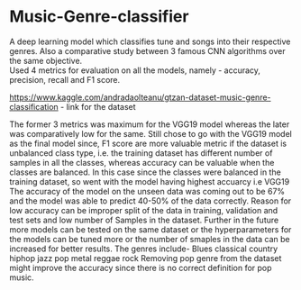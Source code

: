 # Music-Genre-classifier
A deep learning model which classifies tune and songs into their respective genres. Also a comparative study between 3 famous CNN algorithms over the same objective.  
Used 4 metrics for evaluation on all the models, namely - accuracy, precision, recall and F1 score. 



https://www.kaggle.com/andradaolteanu/gtzan-dataset-music-genre-classification - link for the dataset



The former 3 metrics was maximum for the VGG19 model whereas the later was comparatively low for the same.
Still chose to go with the VGG19 model as the final model since, F1 score are more valuable metric if the dataset is unbalanced class type, i.e. the training dataset has different number of samples in all the classes, whereas accuracy can be valuable when the classes are balanced. In this case since the classes were balanced in the training dataset, so went with the model having highest accuarcy i.e VGG19
The accuracy of the model on the unseen data was coming out to be 67% and the model was able to predict 40-50% of the data correctly.
Reason for low accuracy can be improper split of the data in training, validation and test sets and low number of Samples in the dataset.
Further in the future more models can be tested on the same dataset or the hyperparameters for the models can be tuned more or the number of smaples in the data can be increased for better results.
The genres include-
Blues 
classical
country
hiphop
jazz
pop
metal
reggae
rock
Removing pop genre from the dataset might improve the accuracy since there is no correct definition for pop music.


